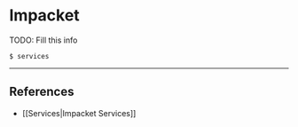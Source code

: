 # Impacket

TODO: Fill this info

```
$ services
```

---
## References

- [[Services|Impacket Services]]